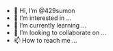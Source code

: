 - 👋 Hi, I’m @429sumon
- 👀 I’m interested in ...
- 🌱 I’m currently learning ...
- 💞️ I’m looking to collaborate on ...
- 📫 How to reach me ...

<!---
429sumon/429sumon is a ✨ special ✨ repository because its `README.md` (this file) appears on your GitHub profile.
You can click the Preview link to take a look at your changes.
--->
